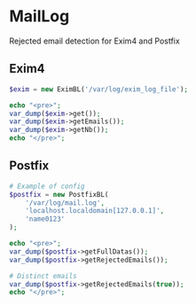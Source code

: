 # MailLog

Rejected email detection for Exim4 and Postfix

Exim4
-----
```php
$exim = new EximBL('/var/log/exim_log_file');

echo "<pre>";
var_dump($exim->get());
var_dump($exim->getEmails());
var_dump($exim->getNb());
echo "</pre>";
```

Postfix
-------
```php
# Example of config
$postfix = new PostfixBL(
	'/var/log/mail.log',
	'localhost.localdomain[127.0.0.1]',
	'name0123'
);

echo "<pre>";
var_dump($postfix->getFullDatas());
var_dump($postfix->getRejectedEmails());

# Distinct emails
var_dump($postfix->getRejectedEmails(true));
echo "</pre>";
```